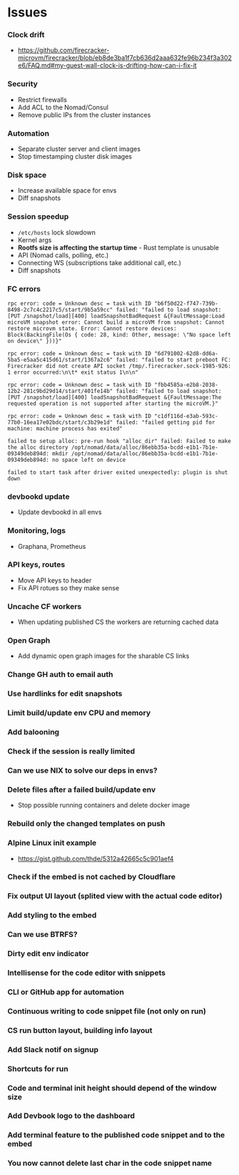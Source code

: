 # Issues
### Clock drift
- https://github.com/firecracker-microvm/firecracker/blob/eb8de3ba1f7cb636d2aaa632fe96b234f3a302e6/FAQ.md#my-guest-wall-clock-is-drifting-how-can-i-fix-it

### Security
- Restrict firewalls
- Add ACL to the Nomad/Consul
- Remove public IPs from the cluster instances

### Automation
- Separate cluster server and client images
- Stop timestamping cluster disk images

### Disk space
- Increase available space for envs
- Diff snapshots

### Session speedup
- `/etc/hosts` lock slowdown
- Kernel args
- **Rootfs size is affecting the startup time** - Rust template is unusable
- API (Nomad calls, polling, etc.)
- Connecting WS (subscriptions take additional call, etc.)
- Diff snapshots

### FC errors
```
rpc error: code = Unknown desc = task with ID "b6f50d22-f747-739b-8498-2c7c4c2217c5/start/9b5a59cc" failed: "failed to load snapshot: [PUT /snapshot/load][400] loadSnapshotBadRequest &{FaultMessage:Load microVM snapshot error: Cannot build a microVM from snapshot: Cannot restore microvm state. Error: Cannot restore devices: Block(BackingFile(Os { code: 28, kind: Other, message: \"No space left on device\" }))}"
```

```
rpc error: code = Unknown desc = task with ID "6d791002-62d8-dd6a-5ba5-e5aa5c415d61/start/1367a2c6" failed: "failed to start preboot FC: Firecracker did not create API socket /tmp/.firecracker.sock-1985-926: 1 error occurred:\n\t* exit status 1\n\n"
```

```
rpc error: code = Unknown desc = task with ID "fbb4585a-e2b8-2038-12b2-281c9bd29d14/start/401fe14b" failed: "failed to load snapshot: [PUT /snapshot/load][400] loadSnapshotBadRequest &{FaultMessage:The requested operation is not supported after starting the microVM.}"
```

```
rpc error: code = Unknown desc = task with ID "c1df116d-e3ab-593c-77b0-16ea17e02bdc/start/c3b29e1d" failed: "failed getting pid for machine: machine process has exited"
```

```
failed to setup alloc: pre-run hook "alloc_dir" failed: Failed to make the alloc directory /opt/nomad/data/alloc/86ebb35a-bcdd-e1b1-7b1e-09349deb894d: mkdir /opt/nomad/data/alloc/86ebb35a-bcdd-e1b1-7b1e-09349deb894d: no space left on device
```

```
failed to start task after driver exited unexpectedly: plugin is shut down
```

### devbookd update
- Update devbookd in all envs

### Monitoring, logs
- Graphana, Prometheus

### API keys, routes
- Move API keys to header
- Fix API rotues so they make sense

### Uncache CF workers
- When updating published CS the workers are returning cached data

### Open Graph
- Add dynamic open graph images for the sharable CS links

### Change GH auth to email auth

### Use hardlinks for edit snapshots

### Limit build/update env CPU and memory

### Add balooning

### Check if the session is really limited

### Can we use NIX to solve our deps in envs?

### Delete files after a failed build/update env
- Stop possible running containers and delete docker image

### Rebuild only the changed templates on push

### Alpine Linux init example
- https://gist.github.com/thde/5312a42665c5c901aef4

### Check if the embed is not cached by Cloudflare

### Fix output UI layout (splited view with the actual code editor)

### Add styling to the embed

### Can we use BTRFS?

### Dirty edit env indicator

### Intellisense for the code editor with snippets

### CLI or GitHub app for automation

### Continuous writing to code snippet file (not only on run)

### CS run button layout, building info layout

### Add Slack notif on signup

### Shortcuts for run

### Code and terminal init height should depend of the window size

### Add Devbook logo to the dashboard

### Add terminal feature to the published code snippet and to the embed

### You now cannot delete last char in the code snippet name